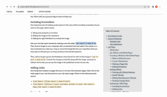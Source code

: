 ![Image](https://github.com/asdacdsfca/cse15l-lab-reports/blob/main/Screen%20Shot%202022-09-26%20at%2020.15.12.png)


